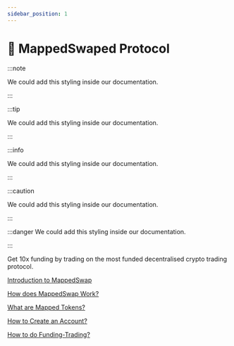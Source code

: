 ```yaml
---
sidebar_position: 1
---
```


# 🤖 MappedSwaped Protocol

:::note

We could add this styling inside our documentation.

:::

:::tip

We could add this styling inside our documentation.

:::

:::info

We could add this styling inside our documentation.

:::

:::caution

We could add this styling inside our documentation.

:::

:::danger
We could add this styling inside our documentation.

:::


Get 10x funding by trading on the most funded decentralised crypto trading protocol. 



 [Introduction to MappedSwap](IntroductionToMappedSwap.md)

 [How does MappedSwap Work?](HowDoesMappedSwapWork.mdx)

 [What are Mapped Tokens?](WhatAreTheMappedTokens.md)

 [How to Create an Account?](CreateAccount/overview.md)

 [How to do Funding-Trading?](HowToDoFundingTrading/FundingQuota.md)